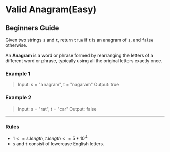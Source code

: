 # Valid Anagram(Easy)

## Beginners Guide

Given two strings `s` and `t`, return `true` if `t` is an anagram of `s`, and `false` otherwise.

An **Anagram** is a word or phrase formed by rearranging the letters of a different word or phrase, typically using all the original letters exactly once.

### Example 1

> Input: s = "anagram", t = "nagaram"
Output: true

### Example 2

> Input: s = "rat", t = "car"
Output: false

---

### Rules

* $1 <= s.length, t.length <= 5 * 10^4$
* `s` and `t` consist of lowercase English letters.
